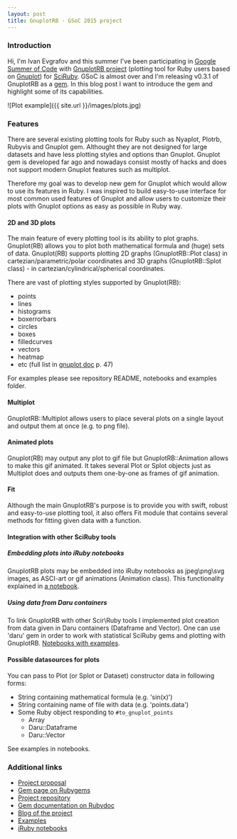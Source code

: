 ```yaml
---
layout: post
title: GnuplotRB - GSoC 2015 project
---
```

### Introduction

Hi, I'm Ivan Evgrafov and this summer I've been participating in [Google Summer of Code]()
 with [GnuplotRB project]() (plotting tool for Ruby users based on [Gnuplot]())
 for [SciRuby](). GSoC is almost over and I'm releasing v0.3.1 of GnuplotRB as a [gem]().
 In this blog post I want to introduce the gem and highlight some of its capabilities.

![Plot example]({{ site.url }}/images/plots.jpg)

### Features

There are several existing plotting tools for Ruby such as Nyaplot, Plotrb, Rubyvis
 and Gnuplot gem. Althought they are not designed for large datasets and have less
 plotting styles and options than Gnuplot. Gnuplot gem is developed far ago and nowadays consist
 mostly of hacks and does not support modern Gnuplot features such as multiplot.

Therefore my goal was to develop new gem for Gnuplot which would allow to use its
 features in Ruby. I was inspired to build easy-to-use interface for most common
 used features of Gnuplot and allow users to customize their plots with
 Gnuplot options as easy as possible in Ruby way.

#### 2D and 3D plots

The main feature of every plotting tool is its ability to plot graphs. Gnuplot(RB) allows you
 to plot both mathematical formula  and (huge) sets of data. Gnuplot(RB) supports plotting
 2D graphs (GnuplotRB::Plot class)  in cartezian/parametric/polar coordinates and 3D
 graphs (GnuplotRB::Splot class) - in cartezian/cylindrical/spherical coordinates.

There are vast of plotting styles supported by Gnuplot(RB):

- points
- lines
- histograms
- boxerrorbars
- circles
- boxes
- filledcurves
- vectors
- heatmap
- etc (full list in [gnuplot doc](http://www.gnuplot.info/docs_5.0/gnuplot.pdf) p. 47)

For examples please see repository README, notebooks and examples folder.

#### Multiplot

GnuplotRB::Multiplot allows users to place several plots on a single layout and output
 them at once (e.g. to png file).

#### Animated plots

Gnuplot(RB) may output any plot to gif file but GnuplotRB::Animation allows
 to make this gif animated. It takes several Plot or Splot objects just as
 Multiplot does and outputs them one-by-one as frames of gif animation.

#### Fit

Although the main GnuplotRB's purpose is to provide you with swift, robust and
 easy-to-use plotting tool, it also offers Fit module that contains several
 methods for fitting given data with a function.

#### Integration with other SciRuby tools

##### Embedding plots into iRuby notebooks

GnuplotRB plots may be embedded into iRuby notebooks as jpeg\png\svg
 images, as ASCI-art or gif animations (Animation class). This functionality
 explained in [a notebook]().

##### Using data from Daru containers

To link GnuplotRB with other Scir\Ruby tools I implemented plot
 creation from data given in Daru containers (Dataframe and Vector).
 One can use 'daru' gem in order to work with statistical SciRuby gems
 and plotting with GnuplotRB. [Notebooks with examples]().

#### Possible datasources for plots

You can pass to Plot (or Splot or Dataset) constructor data in following forms:

- String containing mathematical formula (e.g. 'sin(x)')
- String containing name of file with data (e.g. 'points.data')
- Some Ruby object responding to ``#to_gnuplot_points``
  - Array
  - Daru::Dataframe
  - Daru::Vector

See examples in notebooks.

### Additional links

- [Project proposal]()
- [Gem page on Rubygems]()
- [Project repository]()
- [Gem documentation on Rubydoc]()
- [Blog of the project]()
- [Examples]()
- [iRuby notebooks]()

